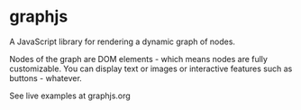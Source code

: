 graphjs
=======

A JavaScript library for rendering a dynamic graph of nodes.

Nodes of the graph are DOM elements - which means nodes are fully customizable. You can display text or images or interactive features such as buttons - whatever.

See live examples at graphjs.org
